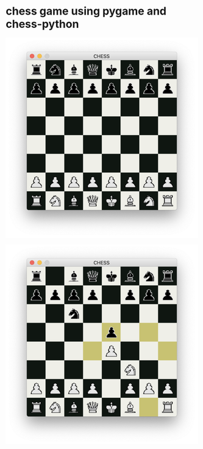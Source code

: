 # chess game using pygame and chess-python

![Chess Game](/images/readme_img_1.png)

![Chess Game 2](/images/readme_img_2.png)

